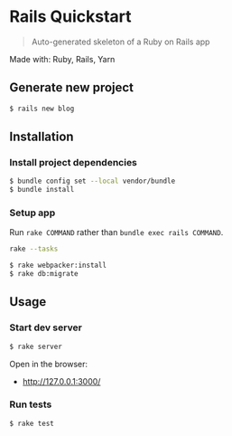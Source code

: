# Rails Quickstart
> Auto-generated skeleton of a Ruby on Rails app

Made with: Ruby, Rails, Yarn


## Generate new project

```sh
$ rails new blog
```


## Installation

### Install project dependencies

```sh
$ bundle config set --local vendor/bundle
$ bundle install
```

### Setup app

Run `rake COMMAND` rather than `bundle exec rails COMMAND`.

```sh
rake --tasks
```

```sh
$ rake webpacker:install
$ rake db:migrate
```

## Usage

### Start dev server

```sh
$ rake server
```

Open in the browser:

- http://127.0.0.1:3000/

### Run tests

```sh
$ rake test
```
